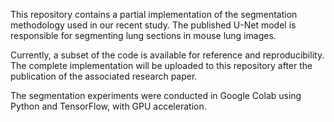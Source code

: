 This repository contains a partial implementation of the segmentation methodology used in our recent study. The published U-Net model is responsible for segmenting lung sections in mouse lung images.

Currently, a subset of the code is available for reference and reproducibility. The complete implementation will be uploaded to this repository after the publication of the associated research paper.

The segmentation experiments were conducted in Google Colab using Python and TensorFlow, with GPU acceleration.
